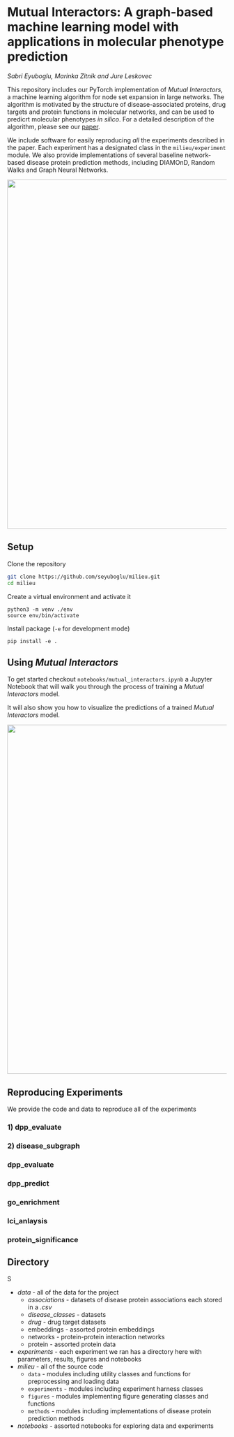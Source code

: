 # Mutual Interactors: A graph-based machine learning model with applications in molecular phenotype prediction

*Sabri Eyuboglu, Marinka Zitnik and Jure Leskovec*

This repository includes our PyTorch implementation of *Mutual Interactors*, a machine learning algorithm for node set expansion in large networks. The algorithm is motivated by the structure of disease-associated proteins, drug targets and protein functions in molecular networks, and can be used to  predicrt molecular phenotypes *in silico*. For a detailed description of the algorithm, please see our [paper](TODO).  

We include software for easily reproducing *all* the experiments described in the paper. Each experiment has a designated class in the `milieu/experiment` module. We also provide implementations of several baseline network-based disease protein prediction methods, including DIAMOnD, Random Walks and Graph Neural Networks.


<p align="center">
<img src="https://github.com/seyuboglu/milieu/blob/master/data/images/model.png" width="800" align="center">
</p>

## Setup

Clone the repository

```bash
git clone https://github.com/seyuboglu/milieu.git
cd milieu
```

Create a virtual environment and activate it
```
python3 -m venv ./env
source env/bin/activate
```

Install package (`-e` for development mode)

```
pip install -e .
```

## Using *Mutual Interactors*
To get started checkout `notebooks/mutual_interactors.ipynb` a Jupyter Notebook that will walk you
through the process of training a *Mutual Interactors* model.

It will also show you how to visualize the predictions of a trained *Mutual Interactors*
model. 

<p align="center">
<img src="https://github.com/seyuboglu/milieu/blob/master/data/images/notebook.png" width="800" align="center">
</p>



## Reproducing Experiments
We provide the code and data to reproduce all of the experiments 

### 1) dpp_evaluate

### 2) disease_subgraph

### dpp_evaluate

### dpp_predict

### go_enrichment

### lci_anlaysis

### protein_significance




## Directory
S

- *data* - all of the data for the project
  - *associations* - datasets of disease protein associations each stored in a *.csv* 
  - *disease_classes* - datasets 
  - *drug* - drug target datasets
  - embeddings - assorted protein embeddings
  - networks - protein-protein interaction networks
  - protein - assorted protein data
- *experiments* - each experiment we ran has a directory here with parameters, results, figures and notebooks 
- *milieu* - all of the source code 
  - `data` - modules including utility classes and functions for preprocessing and loading data
  - `experiments` - modules including experiment harness classes
  - `figures` - modules implementing figure generating classes and functions
  - `methods` - modules including implementations of disease protein prediction methods
- *notebooks* - assorted notebooks for exploring data and experiments

